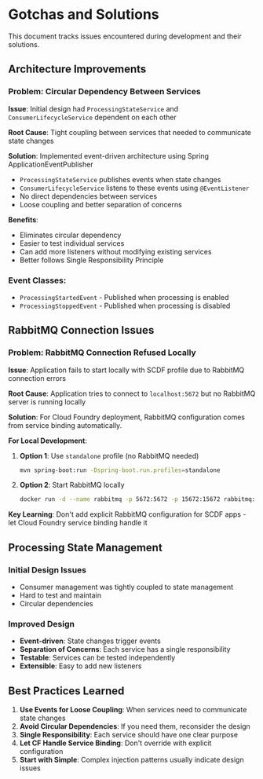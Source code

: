 # Gotchas and Solutions

This document tracks issues encountered during development and their solutions.

## Architecture Improvements

### Problem: Circular Dependency Between Services
**Issue**: Initial design had `ProcessingStateService` and `ConsumerLifecycleService` dependent on each other

**Root Cause**: Tight coupling between services that needed to communicate state changes

**Solution**: Implemented event-driven architecture using Spring ApplicationEventPublisher
- `ProcessingStateService` publishes events when state changes
- `ConsumerLifecycleService` listens to these events using `@EventListener`
- No direct dependencies between services
- Loose coupling and better separation of concerns

**Benefits**:
- Eliminates circular dependency
- Easier to test individual services
- Can add more listeners without modifying existing services
- Better follows Single Responsibility Principle

### Event Classes:
- `ProcessingStartedEvent` - Published when processing is enabled
- `ProcessingStoppedEvent` - Published when processing is disabled

## RabbitMQ Connection Issues

### Problem: RabbitMQ Connection Refused Locally
**Issue**: Application fails to start locally with SCDF profile due to RabbitMQ connection errors

**Root Cause**: Application tries to connect to `localhost:5672` but no RabbitMQ server is running locally

**Solution**: 
For Cloud Foundry deployment, RabbitMQ configuration comes from service binding automatically.

**For Local Development**:
1. **Option 1**: Use `standalone` profile (no RabbitMQ needed)
   ```bash
   mvn spring-boot:run -Dspring-boot.run.profiles=standalone
   ```

2. **Option 2**: Start RabbitMQ locally
   ```bash
   docker run -d --name rabbitmq -p 5672:5672 -p 15672:15672 rabbitmq:3.12-management
   ```

**Key Learning**: Don't add explicit RabbitMQ configuration for SCDF apps - let Cloud Foundry service binding handle it

## Processing State Management

### Initial Design Issues
- Consumer management was tightly coupled to state management
- Hard to test and maintain
- Circular dependencies

### Improved Design
- **Event-driven**: State changes trigger events
- **Separation of Concerns**: Each service has a single responsibility
- **Testable**: Services can be tested independently
- **Extensible**: Easy to add new listeners

## Best Practices Learned

1. **Use Events for Loose Coupling**: When services need to communicate state changes
2. **Avoid Circular Dependencies**: If you need them, reconsider the design
3. **Single Responsibility**: Each service should have one clear purpose
4. **Let CF Handle Service Binding**: Don't override with explicit configuration
5. **Start with Simple**: Complex injection patterns usually indicate design issues 